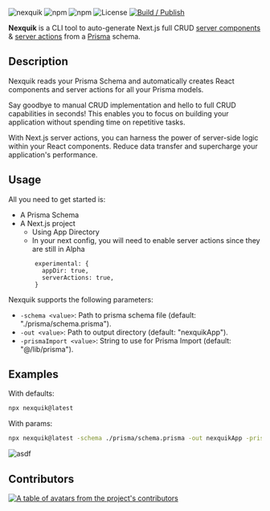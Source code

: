 ![nexquik](https://github.com/bcanfield/nexquik/assets/12603953/611be768-106f-47b2-a94f-688f80f75132)
![npm](https://img.shields.io/npm/v/nexquik?style=flat-square&color=07198b)
![npm](https://img.shields.io/npm/dt/nexquik?style=flat-square&color=07198b)
![License](https://img.shields.io/badge/License-Apache%202.0-blue?style=flat-square&color=07198b)
[![Build / Publish](https://github.com/bcanfield/nexquik/actions/workflows/publish.yml/badge.svg)](https://github.com/bcanfield/nexquik/actions/workflows/publish.yml)

**Nexquik** is a CLI tool to auto-generate Next.js full CRUD [server components](https://nextjs.org/docs/getting-started/react-essentials#server-components) & [server actions](https://nextjs.org/docs/app/building-your-application/data-fetching/server-actions) from a [Prisma](https://www.prisma.io/docs) schema.

## Description

Nexquik reads your Prisma Schema and automatically creates React components and server actions for all your Prisma models.

Say goodbye to manual CRUD implementation and hello to full CRUD capabilities in seconds!
This enables you to focus on building your application without spending time on repetitive tasks.

With Next.js server actions, you can harness the power of server-side logic within your React components. Reduce data transfer and supercharge your application's performance.

## Usage

All you need to get started is:

- A Prisma Schema
- A Next.js project
  - Using App Directory
  - In your next config, you will need to enable server actions since they are still in Alpha
  ```
      experimental: {
        appDir: true,
        serverActions: true,
      }
  ```

Nexquik supports the following parameters:

- `-schema <value>`: Path to prisma schema file (default: "./prisma/schema.prisma").
- `-out <value>`: Path to output directory (default: "nexquikApp").
- `-prismaImport <value>`: String to use for Prisma Import (default: "@/lib/prisma").

## Examples

With defaults:

```bash
npx nexquik@latest
```

With params:

```bash
npx nexquik@latest -schema ./prisma/schema.prisma -out nexquikApp -prismaImport ~/server/db
```

![asdf](https://github.com/bcanfield/nexquik/assets/12603953/1362d685-3941-4b57-863e-a9d34db87d2c)

## Contributors

<a href="[https://github.com/t3-oss/create-t3-app/graphs/contributors](https://github.com/bcanfield/nexquik/graphs/contributors)">
  <p align="left">
    <img  src="https://contrib.rocks/image?repo=bcanfield/nexquik" alt="A table of avatars from the project's contributors" />
  </p>
</a>
